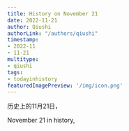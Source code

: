```yaml
---
title: History on November 21
date: 2022-11-21
author: Qiushi 
authorLink: "/authors/qiushi"
timestamp: 
- 2022-11
- 11-21
multitype: 
- qiushi
tags: 
- todayinhistory
featuredImagePreview: '/img/icon.png'
---
```









历史上的11月21日，

November 21 in history, 

<!--more-->

